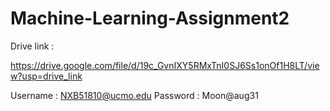 # Machine-Learning-Assignment2

Drive link :

https://drive.google.com/file/d/19c_GvnIXY5RMxTnI0SJ6Ss1onOf1H8LT/view?usp=drive_link

Username : NXB51810@ucmo.edu
Password : Moon@aug31
